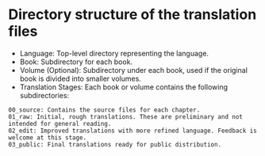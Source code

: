 # Directory structure of the translation files

* Language: Top-level directory representing the language.
* Book: Subdirectory for each book.
* Volume (Optional): Subdirectory under each book, used if the original book is divided into smaller volumes.
* Translation Stages: Each book or volume contains the following subdirectories:

```
00_source: Contains the source files for each chapter.
01_raw: Initial, rough translations. These are preliminary and not intended for general reading.
02_edit: Improved translations with more refined language. Feedback is welcome at this stage.
03_public: Final translations ready for public distribution.
```
